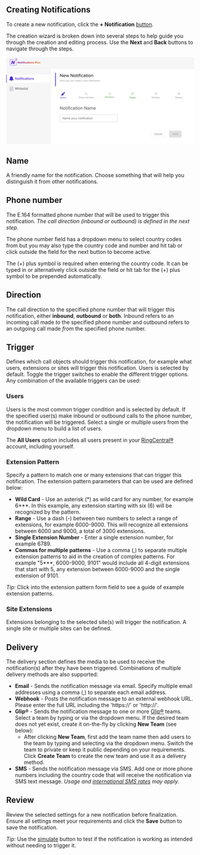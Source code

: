 ## Creating  Notifications

To create a new notification, click the **+ Notification** [button](datatable-actions.md).

The creation wizard is broken down into several steps to help guide you through the creation and editing process. Use the **Next** and **Back** buttons to navigate through the steps.

![Creation wizard](../assets/new-notification.png "Creation wizard")

## Name
A friendly name for the notification. Choose something that will help you distinguish it from other notifications.

## Phone number
The E.164 formatted phone number that will be used to trigger this notification. *The call direction (inbound or outbound) is defined in the next step.*

The phone number field has a dropdown menu to select country codes from but you may also type the country code and number and hit tab or click outside the field for the next button to become active.

The (+) plus symbol is required when entering the country code. It can be typed in or alternatively click outside the field or hit tab for the (+) plus symbol to be prepended automatically.

## Direction
The call direction to the specified phone number that will trigger this notification, either **inbound**, **outbound** or **both**.  Inbound refers to an incoming call made *to* the specified phone number and outbound refers to an outgoing call made *from* the specified phone number.

## Trigger
Defines which call objects should trigger this notification, for example what users, extensions or sites will trigger this notification. Users is selected by default. Toggle the trigger switches to enable the different trigger options. Any combination of the available triggers can be used:

### Users
Users is the most common trigger condition and is selected by default.  If the specified user(s) make inbound or outbound calls to the phone number, the notification will be triggered. Select a single or multiple users from the dropdown menu to build a list of users.

The **All Users** option includes all users present in your [RingCentral®](https://ringcentral.com) account, including yourself.

### Extension Pattern
Specify a pattern to match one or many extensions that can trigger this notification. The extension pattern parameters that can be used are defined below:

*  **Wild Card** - Use an asterisk (\*\) as wild card for any number, for example 6***. In this example, any extension starting with six (6) will be recognized by the pattern.
* **Range** - Use a dash (-) between two numbers to select a range of extensions, for example 6000-9000. This will recognize all extensions between 6000 and 9000, a total of 3000 extensions.
* **Single Extension Number** - Enter a single extension number, for example 6789.
*  **Commas for multiple patterns** - Use a comma (,) to separate multiple extension patterns to aid in the creation of complex patterns. For example "5***, 6000-9000, 9101" would include all 4-digit extensions that start with 5, any extension between 6000-9000 and the single extension of 9101.

*Tip:* Click into the extension pattern form field to see a guide of example extension patterns.

### Site Extensions
Extensions belonging to the selected site(s) will trigger the notification. A single site or multiple sites can be defined.

## Delivery
The delivery section defines the media to be used to receive the notification(s) after they have been triggered. Combinations of multiple delivery methods are also supported:

* **Email** - Sends the notification message via email. Specify multiple email addresses using a comma (,) to separate each email address.
* **Webhook** - Posts the notification message to an external webhook URL. Please enter the full URL including the 'https://' or 'http://'.
* **Glip®** - Sends the notification message to one or more [Glip®](https://app.ringcentral.com) teams. Select a team by typing or via the dropdown menu. If the desired team does not yet exist, create it on-the-fly by clicking **New Team** (see below):
     *  After clicking **New Team**, first add the team name then add users to the team by typing and selecting via the dropdown menu. Switch the team to private or keep it public depending on your requirements. Click **Create Team** to create the new team and use it as a delivery method.  
* **SMS** - Sends the notification message via SMS. Add one or more phone numbers including the country code that will receive the notification via SMS text message. *Usage and [international SMS rates](https://support.ringcentral.com/article/International-SMS.html) may apply.*


## Review
Review the selected settings for a new notification before finalization. Ensure all settings meet your requirements and click the **Save** button to save the notification.

*Tip:* Use the [simulate](datatable-actions.md) button to test if the notification is working as intended without needing to trigger it.

